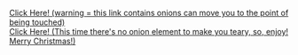 <a href="hbd.html"> Click Here! (warning = this link contains onions can move you to the point of being touched) </a> 
<br>
<a href="index.html"> Click Here! (This time there's no onion element to make you teary, so, enjoy! Merry Christmas!) </a>
